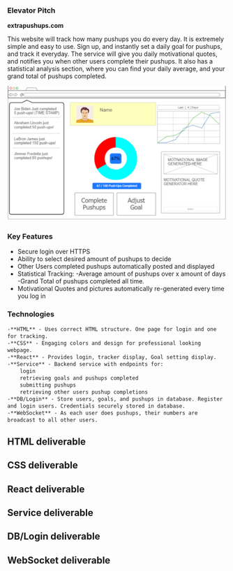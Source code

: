 ### Elevator Pitch
**extrapushups.com**

This website will track how many pushups you do every day. It is extremely simple and easy to use. Sign up, and instantly set a daily goal for pushups, and track it everyday. The service will give you daily motivational quotes, and notifies you when other users complete their pushups. It also has a statistical analysis section, where you can find your daily average, and your grand total of pushups completed.

![Image of Website sketch](cs260_outline_picture.png)

### Key Features
- Secure login over HTTPS
- Ability to select desired amount of pushups to decide
- Other Users completed pushups automatically posted and displayed
- Statistical Tracking:
    -Average amount of pushups over x amount of days
    -Grand Total of pushups completed all time.
- Motivational Quotes and pictures automatically re-generated every time you log in
  
### Technologies

    -**HTML** - Uses correct HTML structure. One page for login and one for tracking.
    -**CSS** - Engaging colors and design for professional looking webpage.
    -**React** - Provides login, tracker display, Goal setting display.
    -**Service** - Backend service with endpoints for:
        login
        retrieving goals and pushups completed
        submitting pushups
        retrieving other users pushup completions
    -**DB/Login** - Store users, goals, and pushups in database. Register and login users. Credentials securely stored in database.
    -**WebSocket** - As each user does pushups, their numbers are broadcast to all other users.

## HTML deliverable
## CSS deliverable
## React deliverable
## Service deliverable
## DB/Login deliverable
## WebSocket deliverable
